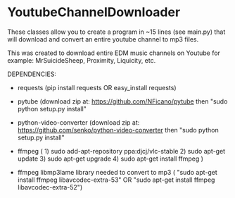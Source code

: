# YoutubeChannelDownloader

These classes allow you to create a program in ~15 lines (see main.py) that will download and convert an entire
youtube channel to mp3 files. 

This was created to download entire EDM music channels on Youtube for example: MrSuicideSheep, Proximity, Liquicity, etc.


DEPENDENCIES:

- requests  (pip install requests OR easy_install requests)
- pytube (download zip at: https://github.com/NFicano/pytube then "sudo python setup.py install"
- python-video-converter (download zip at: https://github.com/senko/python-video-converter then "sudo python setup.py install"
- ffmpeg (  1) sudo add-apt-repository ppa:djcj/vlc-stable
            2) sudo apt-get update
            3) sudo apt-get upgrade
            4) sudo apt-get install ffmpeg  )

- ffmpeg libmp3lame library needed to convert to mp3 ( "sudo apt-get install ffmpeg libavcodec-extra-53" OR "sudo apt-get install ffmpeg libavcodec-extra-52")

